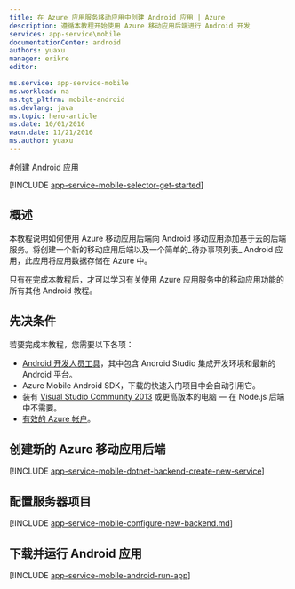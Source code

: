 ```yaml
---
title: 在 Azure 应用服务移动应用中创建 Android 应用 | Azure
description: 遵循本教程开始使用 Azure 移动应用后端进行 Android 开发
services: app-service\mobile
documentationCenter: android
authors: yuaxu
manager: erikre
editor: 

ms.service: app-service-mobile
ms.workload: na
ms.tgt_pltfrm: mobile-android
ms.devlang: java
ms.topic: hero-article
ms.date: 10/01/2016
wacn.date: 11/21/2016
ms.author: yuaxu
---
```


#创建 Android 应用

[!INCLUDE [app-service-mobile-selector-get-started](../../includes/app-service-mobile-selector-get-started.md)]

## 概述

本教程说明如何使用 Azure 移动应用后端向 Android 移动应用添加基于云的后端服务。将创建一个新的移动应用后端以及一个简单的_待办事项列表_ Android 应用，此应用将应用数据存储在 Azure 中。

只有在完成本教程后，才可以学习有关使用 Azure 应用服务中的移动应用功能的所有其他 Android 教程。

## 先决条件

若要完成本教程，您需要以下各项：

* [Android 开发人员工具](https://developer.android.com/sdk/index.html)，其中包含 Android Studio 集成开发环境和最新的 Android 平台。
* Azure Mobile Android SDK，下载的快速入门项目中会自动引用它。
* 装有 [Visual Studio Community 2013] 或更高版本的电脑 &mdash; 在 Node.js 后端中不需要。
* [有效的 Azure 帐户](https://www.azure.cn/pricing/1rmb-trial/)。

## <a name="create-a-new-azure-mobile-app-backend"></a>创建新的 Azure 移动应用后端

[!INCLUDE [app-service-mobile-dotnet-backend-create-new-service](../../includes/app-service-mobile-dotnet-backend-create-new-service.md)]

## 配置服务器项目

[!INCLUDE [app-service-mobile-configure-new-backend.md](../../includes/app-service-mobile-configure-new-backend.md)]

## 下载并运行 Android 应用

[!INCLUDE [app-service-mobile-android-run-app](../../includes/app-service-mobile-android-run-app.md)]

<!-- Images. -->

<!-- URLs -->
[Azure portal]: https://portal.azure.cn/
[Visual Studio Community 2013]: https://go.microsoft.com/fwLink/p/?LinkID=534203

<!---HONumber=Mooncake_0919_2016-->